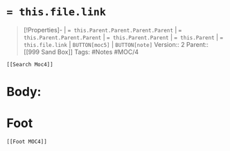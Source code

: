 # `= this.file.link`
>[!Properties]- | `= this.Parent.Parent.Parent.Parent` |  `= this.Parent.Parent.Parent` | `= this.Parent.Parent` | `= this.Parent` | `= this.file.link` | `BUTTON[moc5]` | `BUTTON[note]` 
>Version:: 2
>Parent:: [[999 Sand Box]]
>Tags: #Notes #MOC/4
```meta-bind-embed
[[Search Moc4]]
```
# Body:









# Foot
```meta-bind-embed
[[Foot MOC4]]
```